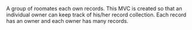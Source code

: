 A group of roomates each own records. This MVC is created so that an individual owner can keep track of his/her record collection. Each record has an owner and each owner has many records.